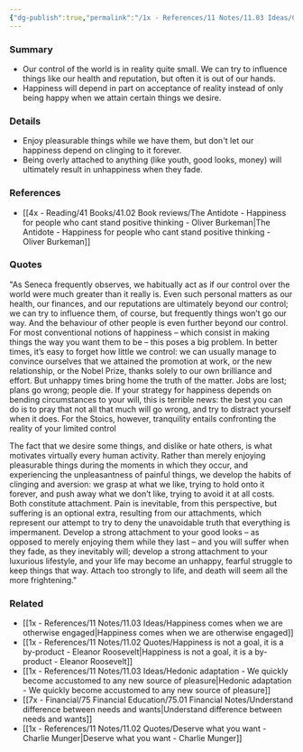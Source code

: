 ```yaml
---
{"dg-publish":true,"permalink":"/1x - References/11 Notes/11.03 Ideas/Confront the reality of our limited control over events/","title":"Confront the reality of our limited control over events","noteIcon":""}
---
```



### Summary
- Our control of the world is in reality quite small. We can try to influence things like our health and reputation, but often it is out of our hands.
- Happiness will depend in part on acceptance of reality instead of only being happy when we attain certain things we desire.

### Details
- Enjoy pleasurable things while we have them, but don't let our happiness depend on clinging to it forever.
- Being overly attached to anything (like youth, good looks, money) will ultimately result in unhappiness when they fade.

### References
- [[4x - Reading/41 Books/41.02 Book reviews/The Antidote - Happiness for people who cant stand positive thinking - Oliver Burkeman\|The Antidote - Happiness for people who cant stand positive thinking - Oliver Burkeman]]

### Quotes
"As Seneca frequently observes, we habitually act as if our control over the world were much greater than it really is. Even such personal matters as our health, our finances, and our reputations are ultimately beyond our control; we can try to influence them, of course, but frequently things won’t go our way. And the behaviour of other people is even further beyond our control. For most conventional notions of happiness – which consist in making things the way you want them to be – this poses a big problem. In better times, it’s easy to forget how little we control: we can usually manage to convince ourselves that we attained the promotion at work, or the new relationship, or the Nobel Prize, thanks solely to our own brilliance and effort. But unhappy times bring home the truth of the matter. Jobs are lost; plans go wrong; people die. If your strategy for happiness depends on bending circumstances to your will, this is terrible news: the best you can do is to pray that not all that much will go wrong, and try to distract yourself when it does. For the Stoics, however, tranquility entails confronting the reality of your limited control

The fact that we desire some things, and dislike or hate others, is what motivates virtually every human activity. Rather than merely enjoying pleasurable things during the moments in which they occur, and experiencing the unpleasantness of painful things, we develop the habits of clinging and aversion: we grasp at what we like, trying to hold onto it forever, and push away what we don’t like, trying to avoid it at all costs. Both constitute attachment. Pain is inevitable, from this perspective, but suffering is an optional extra, resulting from our attachments, which represent our attempt to try to deny the unavoidable truth that everything is impermanent. Develop a strong attachment to your good looks – as opposed to merely enjoying them while they last – and you will suffer when they fade, as they inevitably will; develop a strong attachment to your luxurious lifestyle, and your life may become an unhappy, fearful struggle to keep things that way. Attach too strongly to life, and death will seem all the more frightening."


### Related
- [[1x - References/11 Notes/11.03 Ideas/Happiness comes when we are otherwise engaged\|Happiness comes when we are otherwise engaged]]
- [[1x - References/11 Notes/11.02 Quotes/Happiness is not a goal, it is a by-product - Eleanor Roosevelt\|Happiness is not a goal, it is a by-product - Eleanor Roosevelt]]
- [[1x - References/11 Notes/11.03 Ideas/Hedonic adaptation - We quickly become accustomed to any new source of pleasure\|Hedonic adaptation - We quickly become accustomed to any new source of pleasure]]
- [[7x - Financial/75 Financial Education/75.01 Financial Notes/Understand difference between needs and wants\|Understand difference between needs and wants]]
- [[1x - References/11 Notes/11.02 Quotes/Deserve what you want - Charlie Munger\|Deserve what you want - Charlie Munger]]